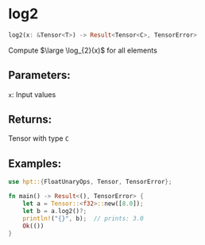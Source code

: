 # log2
```rust
log2(x: &Tensor<T>) -> Result<Tensor<C>, TensorError>
```
Compute $\large \log_{2}(x)$ for all elements

## Parameters:
`x`: Input values

## Returns:
Tensor with type `C`

## Examples:
```rust
use hpt::{FloatUnaryOps, Tensor, TensorError};

fn main() -> Result<(), TensorError> {
    let a = Tensor::<f32>::new([8.0]);
    let b = a.log2()?;
    println!("{}", b);  // prints: 3.0
    Ok(())
}
```